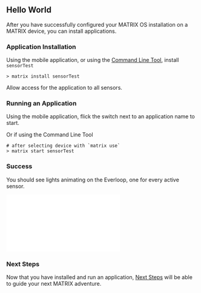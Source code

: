 ## Hello World

After you have successfully configured your MATRIX OS installation on a MATRIX device, you can install applications.

### Application Installation
Using the mobile application, or using the [Command Line Tool](../overview/cli.md), install `sensorTest`

```
> matrix install sensorTest
```

Allow access for the application to all sensors.

### Running an Application
Using the mobile application, flick the switch next to an application name to start.

Or if using the Command Line Tool

```
# after selecting device with `matrix use`
> matrix start sensorTest
```

### Success
You should see lights animating on the Everloop, one for every active sensor.

![Sensor Test Success](../img/sensor-test.md)

### Next Steps
Now that you have installed and run an application, [Next Steps](next-steps.md) will be able to guide your next MATRIX adventure.